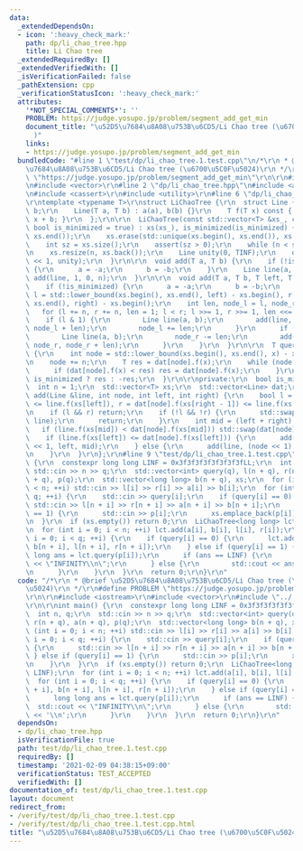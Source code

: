 ```yaml
---
data:
  _extendedDependsOn:
  - icon: ':heavy_check_mark:'
    path: dp/li_chao_tree.hpp
    title: Li Chao tree
  _extendedRequiredBy: []
  _extendedVerifiedWith: []
  _isVerificationFailed: false
  _pathExtension: cpp
  _verificationStatusIcon: ':heavy_check_mark:'
  attributes:
    '*NOT_SPECIAL_COMMENTS*': ''
    PROBLEM: https://judge.yosupo.jp/problem/segment_add_get_min
    document_title: "\u52D5\u7684\u8A08\u753B\u6CD5/Li Chao tree (\u6700\u5C0F\u5024\
      )"
    links:
    - https://judge.yosupo.jp/problem/segment_add_get_min
  bundledCode: "#line 1 \"test/dp/li_chao_tree.1.test.cpp\"\n/*\r\n * @brief \u52D5\
    \u7684\u8A08\u753B\u6CD5/Li Chao tree (\u6700\u5C0F\u5024)\r\n */\r\n#define PROBLEM\
    \ \"https://judge.yosupo.jp/problem/segment_add_get_min\"\r\n\r\n#include <iostream>\r\
    \n#include <vector>\r\n#line 2 \"dp/li_chao_tree.hpp\"\n#include <algorithm>\r\
    \n#include <cassert>\r\n#include <utility>\r\n#line 6 \"dp/li_chao_tree.hpp\"\n\
    \r\ntemplate <typename T>\r\nstruct LiChaoTree {\r\n  struct Line {\r\n    T a,\
    \ b;\r\n    Line(T a, T b) : a(a), b(b) {}\r\n    T f(T x) const { return a *\
    \ x + b; }\r\n  };\r\n\r\n  LiChaoTree(const std::vector<T> &xs_, const T TINF,\
    \ bool is_minimized = true) : xs(xs_), is_minimized(is_minimized) {\r\n    std::sort(xs.begin(),\
    \ xs.end());\r\n    xs.erase(std::unique(xs.begin(), xs.end()), xs.end());\r\n\
    \    int sz = xs.size();\r\n    assert(sz > 0);\r\n    while (n < sz) n <<= 1;\r\
    \n    xs.resize(n, xs.back());\r\n    Line unity(0, TINF);\r\n    dat.assign(n\
    \ << 1, unity);\r\n  }\r\n\r\n  void add(T a, T b) {\r\n    if (!is_minimized)\
    \ {\r\n      a = -a;\r\n      b = -b;\r\n    }\r\n    Line line(a, b);\r\n   \
    \ add(line, 1, 0, n);\r\n  }\r\n\r\n  void add(T a, T b, T left, T right) {\r\n\
    \    if (!is_minimized) {\r\n      a = -a;\r\n      b = -b;\r\n    }\r\n    int\
    \ l = std::lower_bound(xs.begin(), xs.end(), left) - xs.begin(), r = std::lower_bound(xs.begin(),\
    \ xs.end(), right) - xs.begin();\r\n    int len, node_l = l, node_r = r;\r\n \
    \   for (l += n, r += n, len = 1; l < r; l >>= 1, r >>= 1, len <<= 1) {\r\n  \
    \    if (l & 1) {\r\n        Line line(a, b);\r\n        add(line, l++, node_l,\
    \ node_l + len);\r\n        node_l += len;\r\n      }\r\n      if (r & 1) {\r\n\
    \        Line line(a, b);\r\n        node_r -= len;\r\n        add(line, --r,\
    \ node_r, node_r + len);\r\n      }\r\n    }\r\n  }\r\n\r\n  T query(T x) const\
    \ {\r\n    int node = std::lower_bound(xs.begin(), xs.end(), x) - xs.begin();\r\
    \n    node += n;\r\n    T res = dat[node].f(x);\r\n    while (node >>= 1) {\r\n\
    \      if (dat[node].f(x) < res) res = dat[node].f(x);\r\n    }\r\n    return\
    \ is_minimized ? res : -res;\r\n  }\r\n\r\nprivate:\r\n  bool is_minimized;\r\n\
    \  int n = 1;\r\n  std::vector<T> xs;\r\n  std::vector<Line> dat;\r\n\r\n  void\
    \ add(Line &line, int node, int left, int right) {\r\n    bool l = dat[node].f(xs[left])\
    \ <= line.f(xs[left]), r = dat[node].f(xs[right - 1]) <= line.f(xs[right - 1]);\r\
    \n    if (l && r) return;\r\n    if (!l && !r) {\r\n      std::swap(dat[node],\
    \ line);\r\n      return;\r\n    }\r\n    int mid = (left + right) >> 1;\r\n \
    \   if (line.f(xs[mid]) < dat[node].f(xs[mid])) std::swap(dat[node], line);\r\n\
    \    if (line.f(xs[left]) <= dat[node].f(xs[left])) {\r\n      add(line, node\
    \ << 1, left, mid);\r\n    } else {\r\n      add(line, (node << 1) + 1, mid, right);\r\
    \n    }\r\n  }\r\n};\r\n#line 9 \"test/dp/li_chao_tree.1.test.cpp\"\n\r\nint main()\
    \ {\r\n  constexpr long long LINF = 0x3f3f3f3f3f3f3f3fLL;\r\n  int n, q;\r\n \
    \ std::cin >> n >> q;\r\n  std::vector<int> query(q), l(n + q), r(n + q), a(n\
    \ + q), p(q);\r\n  std::vector<long long> b(n + q), xs;\r\n  for (int i = 0; i\
    \ < n; ++i) std::cin >> l[i] >> r[i] >> a[i] >> b[i];\r\n  for (int i = 0; i <\
    \ q; ++i) {\r\n    std::cin >> query[i];\r\n    if (query[i] == 0) {\r\n     \
    \ std::cin >> l[n + i] >> r[n + i] >> a[n + i] >> b[n + i];\r\n    } else if (query[i]\
    \ == 1) {\r\n      std::cin >> p[i];\r\n      xs.emplace_back(p[i]);\r\n    }\r\
    \n  }\r\n  if (xs.empty()) return 0;\r\n  LiChaoTree<long long> lct(xs, LINF);\r\
    \n  for (int i = 0; i < n; ++i) lct.add(a[i], b[i], l[i], r[i]);\r\n  for (int\
    \ i = 0; i < q; ++i) {\r\n    if (query[i] == 0) {\r\n      lct.add(a[n + i],\
    \ b[n + i], l[n + i], r[n + i]);\r\n    } else if (query[i] == 1) {\r\n      long\
    \ long ans = lct.query(p[i]);\r\n      if (ans == LINF) {\r\n        std::cout\
    \ << \"INFINITY\\n\";\r\n      } else {\r\n        std::cout << ans << '\\n';\r\
    \n      }\r\n    }\r\n  }\r\n  return 0;\r\n}\r\n"
  code: "/*\r\n * @brief \u52D5\u7684\u8A08\u753B\u6CD5/Li Chao tree (\u6700\u5C0F\
    \u5024)\r\n */\r\n#define PROBLEM \"https://judge.yosupo.jp/problem/segment_add_get_min\"\
    \r\n\r\n#include <iostream>\r\n#include <vector>\r\n#include \"../../dp/li_chao_tree.hpp\"\
    \r\n\r\nint main() {\r\n  constexpr long long LINF = 0x3f3f3f3f3f3f3f3fLL;\r\n\
    \  int n, q;\r\n  std::cin >> n >> q;\r\n  std::vector<int> query(q), l(n + q),\
    \ r(n + q), a(n + q), p(q);\r\n  std::vector<long long> b(n + q), xs;\r\n  for\
    \ (int i = 0; i < n; ++i) std::cin >> l[i] >> r[i] >> a[i] >> b[i];\r\n  for (int\
    \ i = 0; i < q; ++i) {\r\n    std::cin >> query[i];\r\n    if (query[i] == 0)\
    \ {\r\n      std::cin >> l[n + i] >> r[n + i] >> a[n + i] >> b[n + i];\r\n   \
    \ } else if (query[i] == 1) {\r\n      std::cin >> p[i];\r\n      xs.emplace_back(p[i]);\r\
    \n    }\r\n  }\r\n  if (xs.empty()) return 0;\r\n  LiChaoTree<long long> lct(xs,\
    \ LINF);\r\n  for (int i = 0; i < n; ++i) lct.add(a[i], b[i], l[i], r[i]);\r\n\
    \  for (int i = 0; i < q; ++i) {\r\n    if (query[i] == 0) {\r\n      lct.add(a[n\
    \ + i], b[n + i], l[n + i], r[n + i]);\r\n    } else if (query[i] == 1) {\r\n\
    \      long long ans = lct.query(p[i]);\r\n      if (ans == LINF) {\r\n      \
    \  std::cout << \"INFINITY\\n\";\r\n      } else {\r\n        std::cout << ans\
    \ << '\\n';\r\n      }\r\n    }\r\n  }\r\n  return 0;\r\n}\r\n"
  dependsOn:
  - dp/li_chao_tree.hpp
  isVerificationFile: true
  path: test/dp/li_chao_tree.1.test.cpp
  requiredBy: []
  timestamp: '2021-02-09 04:38:15+09:00'
  verificationStatus: TEST_ACCEPTED
  verifiedWith: []
documentation_of: test/dp/li_chao_tree.1.test.cpp
layout: document
redirect_from:
- /verify/test/dp/li_chao_tree.1.test.cpp
- /verify/test/dp/li_chao_tree.1.test.cpp.html
title: "\u52D5\u7684\u8A08\u753B\u6CD5/Li Chao tree (\u6700\u5C0F\u5024)"
---
```

